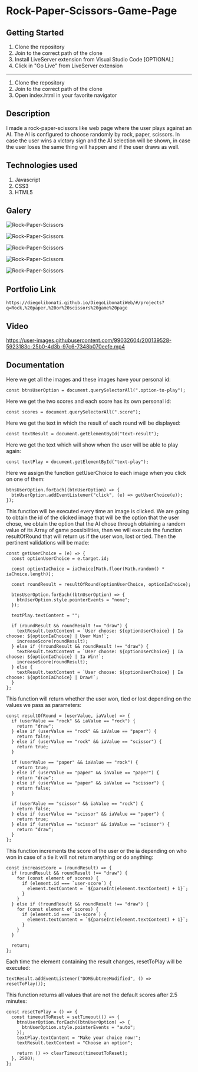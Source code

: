# Rock-Paper-Scissors-Game-Page

## Getting Started

1. Clone the repository
2. Join to the correct path of the clone
3. Install LiveServer extension from Visual Studio Code [OPTIONAL]
4. Click in "Go Live" from LiveServer extension

---

1. Clone the repository
2. Join to the correct path of the clone
3. Open index.html in your favorite navigator

## Description

I made a rock-paper-scissors like web page where the user plays against an AI. The AI is configured to choose randomly by rock, paper, scissors. In case the user wins a victory sign and the AI selection will be shown, in case the user loses the same thing will happen and if the user draws as well.

## Technologies used

1. Javascript
2. CSS3
3. HTML5

## Galery

![Rock-Paper-Scissors](https://raw.githubusercontent.com/DiegoLibonati/DiegoLibonatiWeb/main/data/projects/Javascript/Imagenes/rcs2-0.jpg)

![Rock-Paper-Scissors](https://raw.githubusercontent.com/DiegoLibonati/DiegoLibonatiWeb/main/data/projects/Javascript/Imagenes/rcs2-1.jpg)

![Rock-Paper-Scissors](https://raw.githubusercontent.com/DiegoLibonati/DiegoLibonatiWeb/main/data/projects/Javascript/Imagenes/rcs2-2.jpg)

![Rock-Paper-Scissors](https://raw.githubusercontent.com/DiegoLibonati/DiegoLibonatiWeb/main/data/projects/Javascript/Imagenes/rcs2-3.jpg)

![Rock-Paper-Scissors](https://raw.githubusercontent.com/DiegoLibonati/DiegoLibonatiWeb/main/data/projects/Javascript/Imagenes/rcs2-4.jpg)

## Portfolio Link

`https://diegolibonati.github.io/DiegoLibonatiWeb/#/projects?q=Rock,%20paper,%20or%20scissors%20game%20page`

## Video



https://user-images.githubusercontent.com/99032604/200139528-5923183c-25b0-4d3b-97c6-7348b070eefe.mp4



## Documentation

Here we get all the images and these images have your personal id:

```
const btnsUserOption = document.querySelectorAll(".option-to-play");
```

Here we get the two scores and each score has its own personal id:

```
const scores = document.querySelectorAll(".score");
```

Here we get the text in which the result of each round will be displayed:

```
const textResult = document.getElementById("text-result");
```

Here we get the text which will show when the user will be able to play again:

```
const textPlay = document.getElementById("text-play");
```

Here we assign the function getUserChoice to each image when you click on one of them:

```
btnsUserOption.forEach((btnUserOption) => {
  btnUserOption.addEventListener("click", (e) => getUserChoice(e));
});
```

This function will be executed every time an image is clicked. We are going to obtain the id of the clicked image that will be the option that the user chose, we obtain the option that the AI chose through obtaining a random value of its Array of game possibilities, then we will execute the function resultOfRound that will return us if the user won, lost or tied. Then the pertinent validations will be made:

```
const getUserChoice = (e) => {
  const optionUserChoice = e.target.id;

  const optionIaChoice = iaChoice[Math.floor(Math.random() * iaChoice.length)];

  const roundResult = resultOfRound(optionUserChoice, optionIaChoice);

  btnsUserOption.forEach((btnUserOption) => {
    btnUserOption.style.pointerEvents = "none";
  });

  textPlay.textContent = "";

  if (roundResult && roundResult !== "draw") {
    textResult.textContent = `User choose: ${optionUserChoice} | Ia choose: ${optionIaChoice} | User Win!`;
    increaseScore(roundResult);
  } else if (!roundResult && roundResult !== "draw") {
    textResult.textContent = `User choose: ${optionUserChoice} | Ia choose: ${optionIaChoice} | Ia Win!`;
    increaseScore(roundResult);
  } else {
    textResult.textContent = `User choose: ${optionUserChoice} | Ia choose: ${optionIaChoice} | Draw!`;
  }
};
```

This function will return whether the user won, tied or lost depending on the values we pass as parameters:

```
const resultOfRound = (userValue, iaValue) => {
  if (userValue == "rock" && iaValue == "rock") {
    return "draw";
  } else if (userValue == "rock" && iaValue == "paper") {
    return false;
  } else if (userValue == "rock" && iaValue == "scissor") {
    return true;
  }

  if (userValue == "paper" && iaValue == "rock") {
    return true;
  } else if (userValue == "paper" && iaValue == "paper") {
    return "draw";
  } else if (userValue == "paper" && iaValue == "scissor") {
    return false;
  }

  if (userValue == "scissor" && iaValue == "rock") {
    return false;
  } else if (userValue == "scissor" && iaValue == "paper") {
    return true;
  } else if (userValue == "scissor" && iaValue == "scissor") {
    return "draw";
  }
};
```

This function increments the score of the user or the ia depending on who won in case of a tie it will not return anything or do anything:

```
const increaseScore = (roundResult) => {
  if (roundResult && roundResult !== "draw") {
    for (const element of scores) {
      if (element.id === `user-score`) {
        element.textContent = `${parseInt(element.textContent) + 1}`;
      }
    }
  } else if (!roundResult && roundResult !== "draw") {
    for (const element of scores) {
      if (element.id === `ia-score`) {
        element.textContent = `${parseInt(element.textContent) + 1}`;
      }
    }
  }

  return;
};
```

Each time the element containing the result changes, resetToPlay will be executed:

```
textResult.addEventListener("DOMSubtreeModified", () => resetToPlay());
```

This function returns all values that are not the default scores after 2.5 minutes:

```
const resetToPlay = () => {
  const timeoutToReset = setTimeout(() => {
    btnsUserOption.forEach((btnUserOption) => {
      btnUserOption.style.pointerEvents = "auto";
    });
    textPlay.textContent = "Make your choice now!";
    textResult.textContent = "Choose an option";

    return () => clearTimeout(timeoutToReset);
  }, 2500);
};
```
